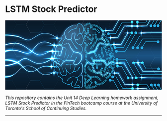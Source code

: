 # LSTM Stock Predictor

![intro_photo](Images/Deep-Learning-Market.jpg)

*This repository contains the Unit 14 Deep Learning homework assignment, LSTM Stock Predictor in the FinTech bootcamp course at the University of Toronto's School of Continuing Studies.*

---

